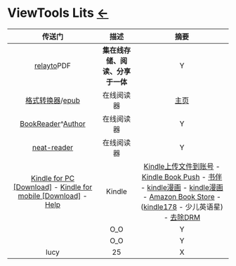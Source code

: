 # ViewTools Lits  [←](index.md)

| 传送门 | 描述 | 摘要 |
|:---:|:---:|:---:|
| [relayto](https://relayto.com/-17/docs)PDF | __集在线存储、阅读、分享于一体__ | Y |
| [格式转换器](https://www.aconvert.com/cn/ebook/epub-to-mobi/)/[epub](https://epub.liumingye.cn/) | 在线阅读器 | [主页](https://tool.liumingye.cn/) |
| [BookReader](https://ztftrue.github.io/BookReader/)^[Author](https://github.com/ztftrue/BookReader/) | 在线阅读器 | Y |
| [neat-reader](https://www.neat-reader.cn/webapp#/) | 在线阅读器 | Y |
| [Kindle for PC [Download]](https://www.amazon.com/Amazon-Digital-Services-LLC-Download/dp/B00UB76290) - [Kindle for mobile [Download]](https://www.amazon.com/b?ie=UTF8&node=16571048011) - [Help](https://www.amazon.com/gp/help/customer/display.html?nodeId=GZSM7D8A85WKPYYD) | Kindle | [Kindle上传文件到账号](https://www.amazon.com/gp/sendtokindle) - [Kindle Book Push](https://book.einverne.info/) - [书伴](https://bookfere.com/ebook) - [kindle漫画](http://www.kindlecomic.net/) - [kindle漫画](http://vol.moe/) - [Amazon Book Store](https://www.amazon.cn/b?ie=UTF8&node=1987669071) - ([kindle178](http://www.kindle178.com/) - 少儿英语星) - [去除DRM](http://www.staycu.com/archives/259) |
| []() | O_O | Y |
| []() | O_O | Y |
| lucy | 25 | X |
